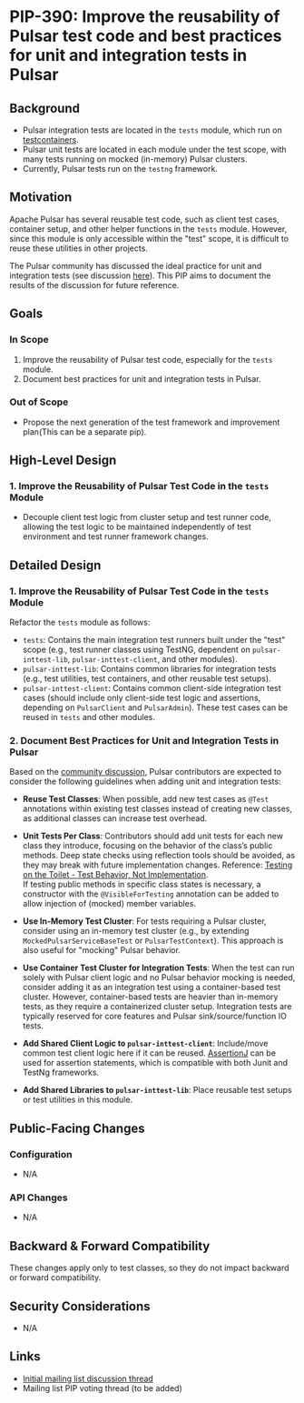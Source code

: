 # PIP-390: Improve the reusability of Pulsar test code and best practices for unit and integration tests in Pulsar

## Background

- Pulsar integration tests are located in the `tests` module, which run on [testcontainers](https://github.com/testcontainers).
- Pulsar unit tests are located in each module under the test scope, with many tests running on mocked (in-memory) Pulsar clusters. 
- Currently, Pulsar tests run on the `testng` framework.

## Motivation

Apache Pulsar has several reusable test code, such as client test cases, container setup, and other helper functions in the `tests` module. However, since this module is only accessible within the "test" scope, it is difficult to reuse these utilities in other projects. 

The Pulsar community has discussed the ideal practice for unit and integration tests (see discussion [here](https://lists.apache.org/thread/fn3rk1x7v9291qh3g6vf4jxhvq6zc4mm)). This PIP aims to document the results of the discussion for future reference.


## Goals

### In Scope

1. Improve the reusability of Pulsar test code, especially for the `tests` module.
2. Document best practices for unit and integration tests in Pulsar. 

### Out of Scope

- Propose the next generation of the test framework and improvement plan(This can be a separate pip). 

## High-Level Design

### 1. Improve the Reusability of Pulsar Test Code in the `tests` Module
- Decouple client test logic from cluster setup and test runner code, allowing the test logic to be maintained independently of test environment and test runner framework changes. 

## Detailed Design

### 1. Improve the Reusability of Pulsar Test Code in the `tests` Module

Refactor the `tests` module as follows:

- `tests`: Contains the main integration test runners built under the "test" scope (e.g., test runner classes using TestNG, dependent on `pulsar-inttest-lib`, `pulsar-inttest-client`, and other modules).
- `pulsar-inttest-lib`: Contains common libraries for integration tests (e.g., test utilities, test containers, and other reusable test setups).
- `pulsar-inttest-client`: Contains common client-side integration test cases (should include only client-side test logic and assertions, depending on `PulsarClient` and `PulsarAdmin`). These test cases can be reused in `tests` and other modules.

### 2. Document Best Practices for Unit and Integration Tests in Pulsar

Based on the [community discussion](https://lists.apache.org/thread/fn3rk1x7v9291qh3g6vf4jxhvq6zc4mm), Pulsar contributors are expected to consider the following guidelines when adding unit and integration tests:

- **Reuse Test Classes**: When possible, add new test cases as `@Test` annotations within existing test classes instead of creating new classes, as additional classes can increase test overhead.

- **Unit Tests Per Class**: Contributors should add unit tests for each new class they introduce, focusing on the behavior of the class’s public methods. Deep state checks using reflection tools should be avoided, as they may break with future implementation changes. Reference: [Testing on the Toilet - Test Behavior, Not Implementation](https://testing.googleblog.com/2013/08/testing-on-toilet-test-behavior-not.html?m=1).  
  If testing public methods in specific class states is necessary, a constructor with the `@VisibleForTesting` annotation can be added to allow injection of (mocked) member variables.

- **Use In-Memory Test Cluster**: For tests requiring a Pulsar cluster, consider using an in-memory test cluster (e.g., by extending `MockedPulsarServiceBaseTest` or `PulsarTestContext`). This approach is also useful for "mocking" Pulsar behavior.

- **Use Container Test Cluster for Integration Tests**: When the test can run solely with Pulsar client logic and no Pulsar behavior mocking is needed, consider adding it as an integration test using a container-based test cluster. However, container-based tests are heavier than in-memory tests, as they require a containerized cluster setup. Integration tests are typically reserved for core features and Pulsar sink/source/function IO tests.

- **Add Shared Client Logic to `pulsar-inttest-client`**: Include/move common test client logic here if it can be reused. [AssertionJ](https://github.com/assertj/assertj) can be used for assertion statements, which is compatible with both Junit and TestNg frameworks.
- **Add Shared Libraries to `pulsar-inttest-lib`**: Place reusable test setups or test utilities in this module.

## Public-Facing Changes

### Configuration

- N/A

### API Changes

- N/A

## Backward & Forward Compatibility

These changes apply only to test classes, so they do not impact backward or forward compatibility.

## Security Considerations

- N/A

## Links

- [Initial mailing list discussion thread](https://lists.apache.org/thread/fn3rk1x7v9291qh3g6vf4jxhvq6zc4mm)
- Mailing list PIP voting thread (to be added)
